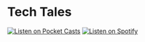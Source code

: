 # Tech Tales

[![Listen on Pocket Casts](https://corbin.io/img/pocket-casts-button.png)](https://pca.st/bphfxx5c) 
[![Listen on Spotify](https://corbin.io/img/spotify-button.png)](https://open.spotify.com/show/5gFB6RWAeCG3HA2ezn4dtQ)
